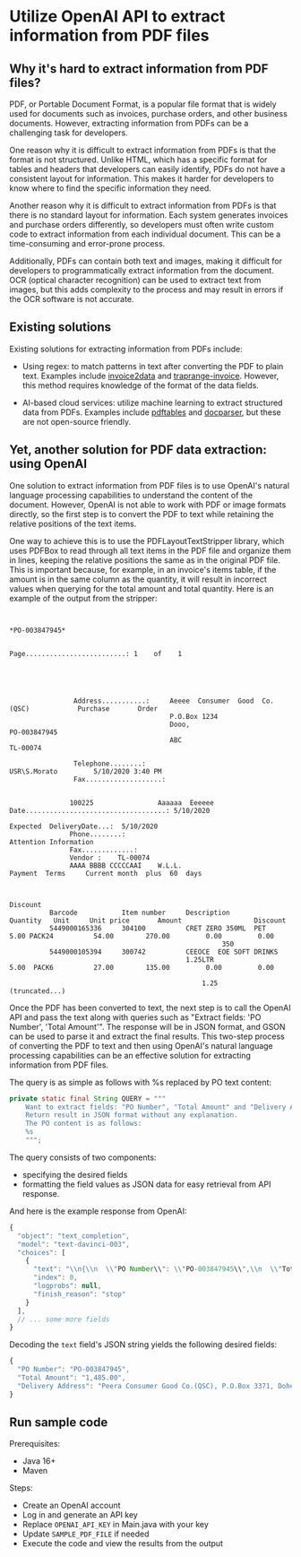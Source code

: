 # Utilize OpenAI API to extract information from PDF files

## Why it's hard to extract information from PDF files?
PDF, or Portable Document Format, is a popular file format that is widely used for documents such as invoices, purchase orders, and other business documents. However, extracting information from PDFs can be a challenging task for developers.

One reason why it is difficult to extract information from PDFs is that the format is not structured. Unlike HTML, which has a specific format for tables and headers that developers can easily identify, PDFs do not have a consistent layout for information. This makes it harder for developers to know where to find the specific information they need.

Another reason why it is difficult to extract information from PDFs is that there is no standard layout for information. Each system generates invoices and purchase orders differently, so developers must often write custom code to extract information from each individual document. This can be a time-consuming and error-prone process.

Additionally, PDFs can contain both text and images, making it difficult for developers to programmatically extract information from the document. OCR (optical character recognition) can be used to extract text from images, but this adds complexity to the process and may result in errors if the OCR software is not accurate.

## Existing solutions
Existing solutions for extracting information from PDFs include:

- Using regex: to match patterns in text after converting the PDF to plain text. Examples include [invoice2data](https://github.com/invoice-x/invoice2data) and [traprange-invoice](https://github.com/thoqbk/traprange/blob/master/_Docs/invoice/README.md). However, this method requires knowledge of the format of the data fields.

- AI-based cloud services: utilize machine learning to extract structured data from PDFs. Examples include [pdftables](https://pdftables.com/) and [docparser](https://docparser.com/), but these are not open-source friendly.

## Yet, another solution for PDF data extraction: using OpenAI
One solution to extract information from PDF files is to use OpenAI's natural language processing capabilities to understand the content of the document. However, OpenAI is not able to work with PDF or image formats directly, so the first step is to convert the PDF to text while retaining the relative positions of the text items.

One way to achieve this is to use the PDFLayoutTextStripper library, which uses PDFBox to read through all text items in the PDF file and organize them in lines, keeping the relative positions the same as in the original PDF file. This is important because, for example, in an invoice's items table, if the amount is in the same column as the quantity, it will result in incorrect values when querying for the total amount and total quantity. Here is an example of the output from the stripper:
```
                       
                                                                                                *PO-003847945*                                           
                                                                                                                                                         
                                                                                      Page.........................: 1    of    1                        
                                                                                                                                                         
                                                                                                                                                         
                                                                                                                                                         
                                                                                                                                                         
                                                                                                                                                         
                Address...........:     Aeeee  Consumer  Good  Co.(QSC)            Purchase       Order                                                  
                                        P.O.Box 1234                                                                                                     
                                        Dooo,                                      PO-003847945                                                          
                                        ABC                                       TL-00074                                   
                                                                                                                                                         
                Telephone........:                                                 USR\S.Morato         5/10/2020 3:40 PM                                
                Fax...................:                                                                                                                  
                                                                                                                                                         
                                                                                                                                                         
               100225                Aaaaaa  Eeeeee                                 Date...................................: 5/10/2020                   
                                                                                    Expected  DeliveryDate...:  5/10/2020                                
               Phone........:                                                       Attention Information                                                
               Fax.............:                                                                                                                         
               Vendor :    TL-00074                                                                                                                      
               AAAA BBBB CCCCCAAI    W.L.L.                                         Payment  Terms     Current month  plus  60  days                     
                                                                                                                                                         
                                                                                                                                                         
                                                                                                                         Discount                        
          Barcode           Item number     Description                  Quantity   Unit     Unit price       Amount                  Discount           
          5449000165336     304100          CRET ZERO 350ML  PET             5.00 PACK24          54.00        270.00         0.00         0.00          
                                                     350                                                                                                 
          5449000105394     300742          CEEOCE  EOE SOFT DRINKS                                                                                      
                                            1.25LTR                          5.00  PACK6          27.00        135.00         0.00         0.00          
                                                                                                                                                         
                                                1.25                                                                                                                        
(truncated...)
```

Once the PDF has been converted to text, the next step is to call the OpenAI API and pass the text along with queries such as "Extract fields: 'PO Number', 'Total Amount'". The response will be in JSON format, and GSON can be used to parse it and extract the final results. This two-step process of converting the PDF to text and then using OpenAI's natural language processing capabilities can be an effective solution for extracting information from PDF files.

The query is as simple as follows with %s replaced by PO text content:
```java
private static final String QUERY = """
    Want to extract fields: "PO Number", "Total Amount" and "Delivery Address".
    Return result in JSON format without any explanation. 
    The PO content is as follows:
    %s
    """;
```

The query consists of two components:
- specifying the desired fields
- formatting the field values as JSON data for easy retrieval from API response.

And here is the example response from OpenAI:
```js
{
  "object": "text_completion",
  "model": "text-davinci-003",
  "choices": [
    {
      "text": "\\n{\\n  \\"PO Number\\": \\"PO-003847945\\",\\n  \\"Total Amount\\": \\"1,485.00\\",\\n  \\"Delivery Address\\": \\"Peera Consumer Good Co.(QSC), P.O.Box 3371, Dohe, QAT\\"\\n}",
      "index": 0,
      "logprobs": null,
      "finish_reason": "stop"
    }
  ],
  // ... some more fields
}
```

Decoding the `text` field's JSON string yields the following desired fields:
```js
{
  "PO Number": "PO-003847945",
  "Total Amount": "1,485.00",
  "Delivery Address": "Peera Consumer Good Co.(QSC), P.O.Box 3371, Dohe, QAT"
}
```

## Run sample code
Prerequisites:
- Java 16+
- Maven

Steps:
- Create an OpenAI account
- Log in and generate an API key
- Replace `OPENAI_API_KEY` in Main.java with your key
- Update `SAMPLE_PDF_FILE` if needed
- Execute the code and view the results from the output
